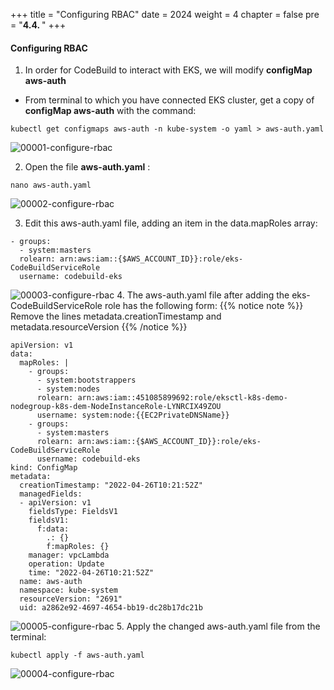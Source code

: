 +++
title = "Configuring RBAC"
date = 2024
weight = 4
chapter = false
pre = "<b>4.4. </b>"
+++

#### Configuring RBAC

1. In order for CodeBuild to interact with EKS, we will modify **configMap aws-auth**
- From terminal to which you have connected EKS cluster, get a copy of **configMap aws-auth** with the command:
```
kubectl get configmaps aws-auth -n kube-system -o yaml > aws-auth.yaml
```
![00001-configure-rbac](../images/4-Generate-Code-Pipeline/4-configure-rbac/00001-configure-rbac.png?width=90pc)

2. Open the file **aws-auth.yaml** :
```
nano aws-auth.yaml
```
![00002-configure-rbac](../images/4-Generate-Code-Pipeline/4-configure-rbac/00002-configure-rbac.png?width=90pc)

3. Edit this aws-auth.yaml file, adding an item in the data.mapRoles array:
```
- groups:
  - system:masters
  rolearn: arn:aws:iam::{$AWS_ACCOUNT_ID}}:role/eks-CodeBuildServiceRole
  username: codebuild-eks

```
![00003-configure-rbac](../images/4-Generate-Code-Pipeline/4-configure-rbac/00003-configure-rbac.png?width=90pc)
4. The aws-auth.yaml file after adding the eks-CodeBuildServiceRole role has the following form:
{{% notice note %}}
Remove the lines metadata.creationTimestamp and metadata.resourceVersion
{{% /notice %}}
```
apiVersion: v1
data:
  mapRoles: |
    - groups:
      - system:bootstrappers
      - system:nodes
      rolearn: arn:aws:iam::451085899692:role/eksctl-k8s-demo-nodegroup-k8s-dem-NodeInstanceRole-LYNRCIX49ZOU
      username: system:node:{{EC2PrivateDNSName}}
    - groups:
      - system:masters
      rolearn: arn:aws:iam::{$AWS_ACCOUNT_ID}}:role/eks-CodeBuildServiceRole
      username: codebuild-eks
kind: ConfigMap
metadata:
  creationTimestamp: "2022-04-26T10:21:52Z"
  managedFields:
  - apiVersion: v1
    fieldsType: FieldsV1
    fieldsV1:
      f:data:
        .: {}
        f:mapRoles: {}
    manager: vpcLambda
    operation: Update
    time: "2022-04-26T10:21:52Z"
  name: aws-auth
  namespace: kube-system
  resourceVersion: "2691"
  uid: a2862e92-4697-4654-bb19-dc28b17dc21b
```

![00005-configure-rbac](../images/4-Generate-Code-Pipeline/4-configure-rbac/00005-configure-rbac.png?width=90pc)
5. Apply the changed aws-auth.yaml file from the terminal:
```
kubectl apply -f aws-auth.yaml
```

![00004-configure-rbac](../images/4-Generate-Code-Pipeline/4-configure-rbac/00004-configure-rbac.png?width=90pc)